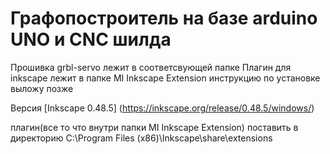 # Графопостроитель на базе arduino UNO и CNC шилда
Прошивка grbl-servo лежит в соответсвующей папке
Плагин для inkscape лежит в папке MI Inkscape Extension инструкцию по установке выложу позже

Версия [Inkscape 0.48.5] (https://inkscape.org/release/0.48.5/windows/)

плагин(все то что внутри папки MI Inkscape Extension) поставить в директорию 
C:\Program Files (x86)\Inkscape\share\extensions

